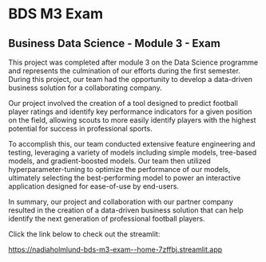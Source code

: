 # BDS M3 Exam

## Business Data Science - Module 3 - Exam

This project was completed after module 3 on the Data Science programme and represents the culmination of our efforts during the first semester. During this project, our team had the opportunity to develop a data-driven business solution for a collaborating company.

Our project involved the creation of a tool designed to predict football player ratings and identify key performance indicators for a given position on the field, allowing scouts to more easily identify players with the highest potential for success in professional sports.

To accomplish this, our team conducted extensive feature engineering and testing, leveraging a variety of models including simple models, tree-based models, and gradient-boosted models. Our team then utilized hyperparameter-tuning to optimize the performance of our models, ultimately selecting the best-performing model to power an interactive application designed for ease-of-use by end-users.

In summary, our project and collaboration with our partner company resulted in the creation of a data-driven business solution that can help identify the next generation of professional football players.

Click the link below to check out the streamlit:

https://nadiaholmlund-bds-m3-exam--home-7zffbj.streamlit.app
